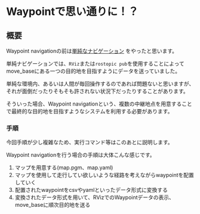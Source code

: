 # Waypointで思い通りに！？

## 概要
Waypoint navigationの前は[単純なナビゲーション](https://uhobeike.github.io/raspicat_documentation/document/lets_move/navigation/Raspberry%20Pi%20Cat%20V2/raspi4_only_navigation/)
をやったと思います。

単純ナビゲーションでは、`RViz`または`rostopic pub`を使用することによってmove_baseにある一つの目的地を目指すようにデータを送っていました。

単純な環境内、あるいは人間が毎回操作するのであれば問題ないと思いますが、それが面倒だったりそもそも許されない状況下だったりすることがあります。

そういった場合、Waypoint navigationという、複数の中継地点を用意することで最終的な目的地を目指すようなシステムを利用する必要があります。

### 手順

今回手順が少し複雑なため、実行コマンド等はこのあとに説明します。

Waypoint navigationを行う場合の手順は大体こんな感じです。

1. マップを用意する(map.pgm、map.yaml)
2. マップを使用して走行してい欲しいような経路を考えながらwaypointを配置していく
3. 配置されたwaypointをcsvやyamlといったデータ形式に変換する
4. 変換されたデータ形式を用いて、RVizでのWaypointデータの表示、move_baseに順次目的地を送る

